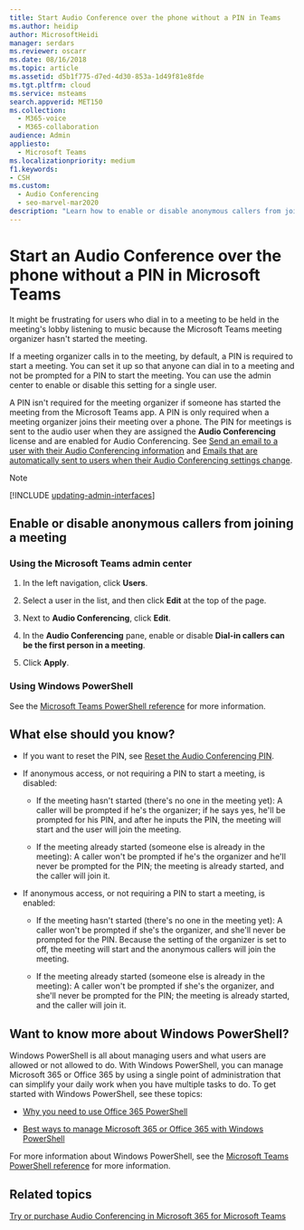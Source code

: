```yaml
---
title: Start Audio Conference over the phone without a PIN in Teams
ms.author: heidip
author: MicrosoftHeidi
manager: serdars
ms.reviewer: oscarr
ms.date: 08/16/2018
ms.topic: article
ms.assetid: d5b1f775-d7ed-4d30-853a-1d49f81e8fde
ms.tgt.pltfrm: cloud
ms.service: msteams
search.appverid: MET150
ms.collection: 
  - M365-voice
  - M365-collaboration
audience: Admin
appliesto: 
  - Microsoft Teams
ms.localizationpriority: medium
f1.keywords:
- CSH
ms.custom: 
  - Audio Conferencing
  - seo-marvel-mar2020
description: "Learn how to enable or disable anonymous callers from joining a meeting from the Teams admin center. "
---
```


# Start an Audio Conference over the phone without a PIN in Microsoft Teams

It might be frustrating for users who dial in to a meeting to be held in the meeting's lobby listening to music because the Microsoft Teams meeting organizer hasn't started the meeting.
  
If a meeting organizer calls in to the meeting, by default, a PIN is required to start a meeting. You can set it up so that anyone can dial in to a meeting and not be prompted for a PIN to start the meeting. You can use the admin center to enable or disable this setting for a single user.
  
A PIN isn't required for the meeting organizer if someone has started the meeting from the Microsoft Teams app. A PIN is only required when a meeting organizer joins their meeting over a phone. The PIN for meetings is sent to the audio user when they are assigned the **Audio Conferencing** license and are enabled for Audio Conferencing. See [Send an email to a user with their Audio Conferencing information](send-an-email-to-a-user-with-their-dial-in-information-in-teams.md) and [Emails that are automatically sent to users when their Audio Conferencing settings change](emails-sent-to-users-when-their-settings-change-in-teams.md).

> [!NOTE]
> [!INCLUDE [updating-admin-interfaces](includes/updating-admin-interfaces.md)]
  
## Enable or disable anonymous callers from joining a meeting

### Using the Microsoft Teams admin center

1. In the left navigation, click **Users**.

2. Select a user in the list, and then click **Edit** at the top of the page.

3. Next to **Audio Conferencing**, click **Edit**.

4. In the **Audio Conferencing** pane, enable or disable **Dial-in callers can be the first person in a meeting**.

5. Click **Apply**.

### Using Windows PowerShell

See the [Microsoft Teams PowerShell reference](/powershell/module/teams/?view=teams-ps) for more information.

## What else should you know?

- If you want to reset the PIN, see [Reset the Audio Conferencing PIN](reset-the-audio-conferencing-pin-in-teams.md).

- If anonymous access, or not requiring a PIN to start a meeting, is disabled:

  - If the meeting hasn't started (there's no one in the meeting yet): A caller will be prompted if he's the organizer; if he says yes, he'll be prompted for his PIN, and after he inputs the PIN, the meeting will start and the user will join the meeting.

  - If the meeting already started (someone else is already in the meeting): A caller won't be prompted if he's the organizer and he'll never be prompted for the PIN; the meeting is already started, and the caller will join it.

- If anonymous access, or not requiring a PIN to start a meeting, is enabled:

  - If the meeting hasn't started (there's no one in the meeting yet): A caller won't be prompted if she's the organizer, and she'll never be prompted for the PIN. Because the setting of the organizer is set to off, the meeting will start and the anonymous callers will join the meeting.

  - If the meeting already started (someone else is already in the meeting): A caller won't be prompted if she's the organizer, and she'll never be prompted for the PIN; the meeting is already started, and the caller will join it.

## Want to know more about Windows PowerShell?

Windows PowerShell is all about managing users and what users are allowed or not allowed to do. With Windows PowerShell, you can manage Microsoft 365 or Office 365 by using a single point of administration that can simplify your daily work when you have multiple tasks to do. To get started with Windows PowerShell, see these topics:

- [Why you need to use Office 365 PowerShell](/microsoft-365/enterprise/why-you-need-to-use-microsoft-365-powershell)

- [Best ways to manage Microsoft 365 or Office 365 with Windows PowerShell](/previous-versions//dn568025(v=technet.10))

For more information about Windows PowerShell, see the [Microsoft Teams PowerShell reference](/powershell/module/teams/?view=teams-ps) for more information.
  
## Related topics

[Try or purchase Audio Conferencing in Microsoft 365 for Microsoft Teams](try-or-purchase-audio-conferencing-in-office-365-for-teams.md)
